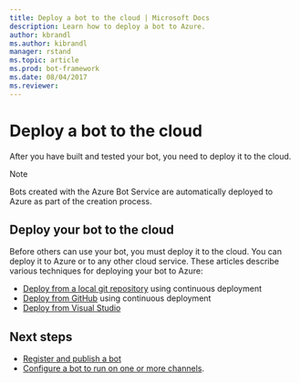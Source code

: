 ```yaml
---
title: Deploy a bot to the cloud | Microsoft Docs
description: Learn how to deploy a bot to Azure.
author: kbrandl
ms.author: kibrandl
manager: rstand
ms.topic: article
ms.prod: bot-framework
ms.date: 08/04/2017
ms.reviewer:
---
```

# Deploy a bot to the cloud

After you have built and tested your bot, you need to deploy it to the cloud.

> [!NOTE]
> Bots created with the Azure Bot Service are automatically deployed to Azure as part of the creation process.

## Deploy your bot to the cloud

Before others can use your bot, you must deploy it to the cloud. You can deploy it to Azure or to any other cloud service. These articles describe various techniques for deploying your bot to Azure: 

- [Deploy from a local git repository](~/deploy-bot-local-git.md) using continuous deployment
- [Deploy from GitHub](~/deploy-bot-github.md) using continuous deployment
- [Deploy from Visual Studio](~/deploy-bot-visual-studio.md)

## Next steps
* [Register and publish a bot](portal-register-bot.md)
* [Configure a bot to run on one or more channels](~/portal-configure-channels.md).
